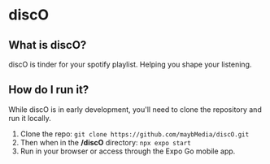 # discO
## What is discO?
discO is tinder for your spotify playlist. Helping you shape your listening.
## How do I run it?
While discO is in early development, you'll need to clone the repository and run it locally.
1. Clone the repo: ``` git clone https://github.com/maybMedia/discO.git ```
2. Then when in the **/discO** directory: ```npx expo start```
3. Run in your browser or access through the Expo Go mobile app.

